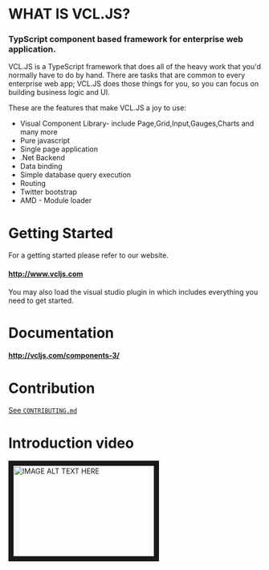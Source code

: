 WHAT IS VCL.JS?
======

### TypScript component based framework for enterprise web application.

VCL.JS is a TypeScript framework that does all of the heavy work that you'd normally have to do by hand. 
There are tasks that are common to every enterprise web app; 
VCL.JS does those things for you, so you can focus on building business logic and UI.

These are the features that make VCL.JS a joy to use:
- Visual Component Library- include Page,Grid,Input,Gauges,Charts and many more
- Pure javascript
- Single page application
- .Net Backend
- Data binding
- Simple database query execution 
- Routing
- Twitter bootstrap 
- AMD - Module loader



Getting Started
================
For a getting started please refer to our website.
#### http://www.vcljs.com

You may also load the visual studio plugin in which includes everything you need to get started.


# Documentation
#### http://vcljs.com/components-3/

# Contribution
[See `CONTRIBUTING.md`](https://github.com/vclteam/VCL.JS/blob/master/CONTRIBUTING.md)

# Introduction video
<a href="http://www.youtube.com/watch?feature=player_embedded&v=Hd_U3XIHh6w
" target="_blank"><img src="http://img.youtube.com/vi/Hd_U3XIHh6w/0.jpg" 
alt="IMAGE ALT TEXT HERE" width="280" height="180" border="10" /></a>

